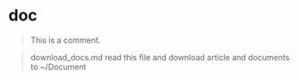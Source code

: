 # doc
> This is a comment. 

> download\_docs.md read this file and download article and documents to ~/Document
